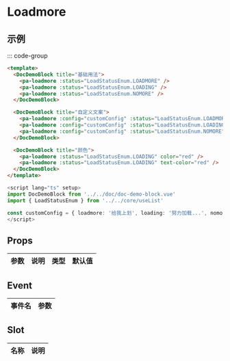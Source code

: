 # Loadmore

## 示例

<!--codes start-->

::: code-group

```html [template]
<template>
  <DocDemoBlock title="基础用法">
    <pa-loadmore :status="LoadStatusEnum.LOADMORE" />
    <pa-loadmore :status="LoadStatusEnum.LOADING" />
    <pa-loadmore :status="LoadStatusEnum.NOMORE" />
  </DocDemoBlock>

  <DocDemoBlock title="自定义文案">
    <pa-loadmore :config="customConfig" :status="LoadStatusEnum.LOADMORE" />
    <pa-loadmore :config="customConfig" :status="LoadStatusEnum.LOADING" />
    <pa-loadmore :config="customConfig" :status="LoadStatusEnum.NOMORE" />
  </DocDemoBlock>

  <DocDemoBlock title="颜色">
    <pa-loadmore :status="LoadStatusEnum.LOADING" color="red" />
    <pa-loadmore :status="LoadStatusEnum.LOADING" text-color="red" />
  </DocDemoBlock>
</template>
```
```ts [script]
<script lang="ts" setup>
import DocDemoBlock from '../../doc/doc-demo-block.vue'
import { LoadStatusEnum } from '../../core/useList'

const customConfig = { loadmore: '给我上划', loading: '努力加载...', nomore: '真的没有了' }
</script>
```

<!--codes end-->

## Props

<!--props start-->

| 参数 | 说明 | 类型 | 默认值 |
| --- | ----- | --- | --- |


<!--props end-->

## Event

<!--event start-->

| 事件名 | 参数 |
| --- | --- |


<!--event end-->

## Slot

<!--slot start-->

| 名称 | 说明 |
| --- | --- |


<!--slot end-->

